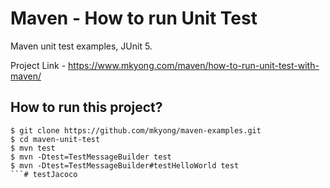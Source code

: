 # Maven - How to run Unit Test
Maven unit test examples, JUnit 5.

Project Link - https://www.mkyong.com/maven/how-to-run-unit-test-with-maven/

## How to run this project?
```
$ git clone https://github.com/mkyong/maven-examples.git
$ cd maven-unit-test
$ mvn test
$ mvn -Dtest=TestMessageBuilder test
$ mvn -Dtest=TestMessageBuilder#testHelloWorld test
```# testJacoco
